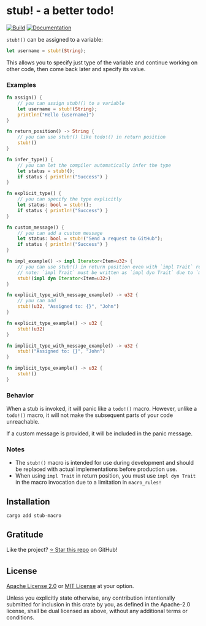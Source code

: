<!-- DO NOT EDIT -->
<!-- This file is automatically generated by README.ts. -->
<!-- Edit README.ts if you want to make changes. -->

# stub! - a better todo!

[![Build](https://github.com/DenisGorbachev/stub-macro/actions/workflows/ci.yml/badge.svg)](https://github.com/DenisGorbachev/stub-macro)
[![Documentation](https://docs.rs/stub-macro/badge.svg)](https://docs.rs/stub-macro)

`stub!()` can be assigned to a variable:

```rust
let username = stub!(String);
```

This allows you to specify just type of the variable and continue working on other code, then come back later and specify its value.

### Examples

```rust
fn assign() {
    // you can assign stub!() to a variable
    let username = stub!(String);
    println!("Hello {username}")
}

fn return_position() -> String {
    // you can use stub!() like todo!() in return position
    stub!()
}

fn infer_type() {
    // you can let the compiler automatically infer the type
    let status = stub!();
    if status { println!("Success") }
}

fn explicit_type() {
    // you can specify the type explicitly
    let status: bool = stub!();
    if status { println!("Success") }
}

fn custom_message() {
    // you can add a custom message
    let status: bool = stub!("Send a request to GitHub");
    if status { println!("Success") }
}

fn impl_example() -> impl Iterator<Item=u32> {
    // you can use stub!() in return position even with `impl Trait` return type
    // note: `impl Trait` must be written as `impl dyn Trait` due to `macro_rules!` limitation
    stub!(impl dyn Iterator<Item=u32>)
}

fn explicit_type_with_message_example() -> u32 {
    // you can add
    stub!(u32, "Assigned to: {}", "John")
}

fn explicit_type_example() -> u32 {
    stub!(u32)
}

fn implicit_type_with_message_example() -> u32 {
    stub!("Assigned to: {}", "John")
}

fn implicit_type_example() -> u32 {
    stub!()
}
```

### Behavior

When a stub is invoked, it will panic like a `todo!()` macro.
However, unlike a `todo!()` macro, it will not make the subsequent parts of your code unreachable.

If a custom message is provided, it will be included in the panic message.

### Notes

* The `stub!()` macro is intended for use during development and should be
  replaced with actual implementations before production use.
* When using `impl Trait` in return position, you must use `impl dyn Trait` in the macro invocation due to a limitation in `macro_rules!`

## Installation

```shell
cargo add stub-macro
```

## Gratitude

Like the project? [⭐ Star this repo](https://github.com/DenisGorbachev/stub-macro) on GitHub!

## License

[Apache License 2.0](LICENSE-APACHE) or [MIT License](LICENSE-MIT) at your option.

Unless you explicitly state otherwise, any contribution intentionally submitted for inclusion in this crate by you, as defined in the Apache-2.0 license, shall be dual licensed as above, without any additional terms or conditions.
